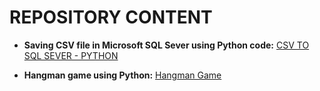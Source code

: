 # REPOSITORY CONTENT

* __Saving CSV file in Microsoft SQL Sever using Python code:__ 
[CSV TO SQL SEVER - PYTHON](https://github.com/lucastiagooliveira/lucastiagooliveira/tree/master/db/Socioeconomics_Chicago)

* __Hangman game using Python:__ 
[Hangman Game](https://github.com/lucastiagooliveira/lucastiagooliveira/tree/master/Hangman_game)

